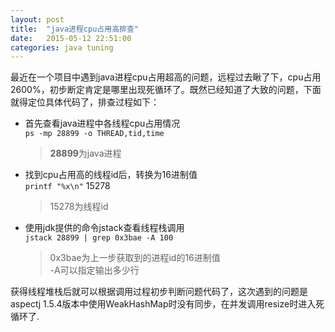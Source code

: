 ```yaml
---
layout: post
title:  "java进程cpu占用高排查"
date:   2015-05-12 22:51:00
categories: java tuning
---
```

最近在一个项目中遇到java进程cpu占用超高的问题，远程过去瞅了下，cpu占用2600%，初步断定肯定是哪里出现死循环了。既然已经知道了大致的问题，下面就得定位具体代码了，排查过程如下：  

* 首先查看java进程中各线程cpu占用情况  
  `ps -mp 28899 -o THREAD,tid,time`  

  > **28899**为java进程  
* 找到cpu占用高的线程id后，转换为16进制值  
  `printf "%x\n"` 15278  

  > 15278为线程id  
* 使用jdk提供的命令jstack查看线程栈调用  
  `jstack 28899 | grep 0x3bae -A 100`

  > 0x3bae为上一步获取到的进程id的16进制值  
  > -A可以指定输出多少行  

获得线程堆栈后就可以根据调用过程初步判断问题代码了，这次遇到的问题是aspectj 1.5.4版本中使用WeakHashMap时没有同步，在并发调用resize时进入死循环了.
